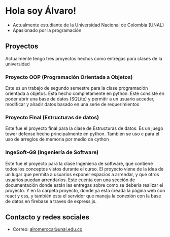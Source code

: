 # Hola soy Álvaro!
* Actualmente estudiante de la Universidad Nacional de Colombia (UNAL)
* Apasionado por la programación
## Proyectos
Actualmente tengo tres proyectos hechos como entregas para clases de la universidad
### Proyecto OOP (Programación Orientada a Objetos)
Este es un trabajo de segundo semestre para la clase programación orientada a objetos. Esta hecho completamente en python. Este consiste en poder abrir una base de datos (SQLite) y permitir a un usuario acceder, modificar y añadir datos basado en una serie de requerimientos
### Proyecto Final (Estructuras de datos)
Este fue el proyecto final para la clase de Estructuras de datos. Es un juego tower defense hecho principalmente en python. Tambien se uso c para el uso de arreglos de memoria por medio de cython
### IngeSoft-G9 (Ingeniería de Software)
Este fue el proyecto para la clase Ingeniería de software, que contiene todos los conceptos vistos durante el curso. El proyecto viene de la idea de un lugar que permita a usuarios exponer espacios a arrendar, y que otros usuarios puedan arrendarlos. Este cuenta con una sección de documentación donde están las entregas sobre como se debería realizar el proyecto. Y en la carpeta proyecto, donde ya esta creada la página web con react y css, y también esta el servidor que maneja la conexión con la base de datos en firebase a traves de express.js.   
## Contacto y redes sociales
* Correo: alromeroca@unal.edu.co
